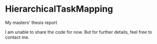 # HierarchicalTaskMapping
My masters' thesis report

I am unable to share the code for now. But for further details, feel free to contact me.
